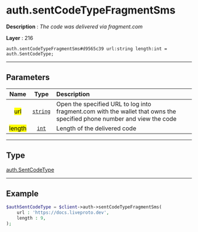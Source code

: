 # auth.sentCodeTypeFragmentSms

**Description** : *The code was delivered via fragment\.com*

**Layer** : 216

```tl
auth.sentCodeTypeFragmentSms#d9565c39 url:string length:int = auth.SentCodeType;
```

---

## Parameters

| Name | Type | Description |
| :---: | :---: | :--- |
| <mark>url</mark> | [`string`](type/string) | Open the specified URL to log into fragment.com with the wallet that owns the specified phone number and view the code |
| <mark>length</mark> | [`int`](type/int) | Length of the delivered code |

---

## Type

[auth.SentCodeType](type/auth.SentCodeType)

---

## Example

```php
$authSentCodeType = $client->auth->sentCodeTypeFragmentSms(
	url : 'https://docs.liveproto.dev',
	length : 9,
);
```